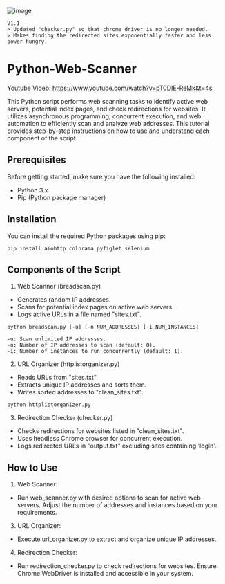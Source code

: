 ![image](https://github.com/Cr0mb/Python-Web-Scanner/assets/137664526/30698e54-aee9-4194-915f-84210bda2d89)

```
V1.1
> Updated "checker.py" so that chrome driver is no longer needed.
> Makes finding the redirected sites exponentially faster and less power hungry.
```

# Python-Web-Scanner

Youtube Video: https://www.youtube.com/watch?v=pT0DIE-ReMk&t=4s

This Python script performs web scanning tasks to identify active web servers, potential index pages, and check redirections for websites. It utilizes asynchronous programming, concurrent execution, and web automation to efficiently scan and analyze web addresses. This tutorial provides step-by-step instructions on how to use and understand each component of the script.

## Prerequisites
Before getting started, make sure you have the following installed:

- Python 3.x
- Pip (Python package manager)

## Installation

You can install the required Python packages using pip:
```
pip install aiohttp colorama pyfiglet selenium
```

## Components of the Script

1. Web Scanner (breadscan.py)
- Generates random IP addresses.
- Scans for potential index pages on active web servers.
- Logs active URLs in a file named "sites.txt".
```
python breadscan.py [-u] [-n NUM_ADDRESSES] [-i NUM_INSTANCES]

-u: Scan unlimited IP addresses.
-n: Number of IP addresses to scan (default: 0).
-i: Number of instances to run concurrently (default: 1).
```

2. URL Organizer (httplistorganizer.py)
- Reads URLs from "sites.txt".
- Extracts unique IP addresses and sorts them.
- Writes sorted addresses to "clean_sites.txt".
```
python httplistorganizer.py
```

3. Redirection Checker (checker.py)
- Checks redirections for websites listed in "clean_sites.txt".
- Uses headless Chrome browser for concurrent execution.
- Logs redirected URLs in "output.txt" excluding sites containing 'login'.

## How to Use

1. Web Scanner:

- Run web_scanner.py with desired options to scan for active web servers.
Adjust the number of addresses and instances based on your requirements.

3. URL Organizer:

- Execute url_organizer.py to extract and organize unique IP addresses.

4. Redirection Checker:

- Run redirection_checker.py to check redirections for websites.
Ensure Chrome WebDriver is installed and accessible in your system.


